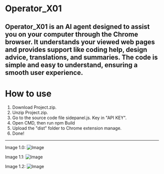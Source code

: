 # Operator_X01
Operator_X01 is an AI agent designed to assist you on your computer through the Chrome browser. It understands your viewed web pages and provides support like coding help, design advice, translations, and summaries. The code is simple and easy to understand, ensuring a smooth user experience.
------------------------------------------------------------------------------------------------------------------------------------------------
# How to use
1. Download Project.zip.
2. Unzip Project.zip.
3. Go to the source code file sidepanel.js. Key in "API KEY".
4. Open CMD, then run npm Build
5. Upload the "dist" folder to Chrome extension manage.
6. Done!

------------------------------------------------------------------------------------------------------------------------------------------------
Image 1.0:
![Image](https://github.com/user-attachments/assets/3d617980-676a-41b3-8488-9e639b338768)



Image 1.1:
![Image](https://github.com/user-attachments/assets/17e4727e-945c-48ff-bb21-1ff040bcec14)



Image 1.2:
![Image](https://github.com/user-attachments/assets/f7bbae24-9d73-4c70-aa45-4fc2a58bcd98)

